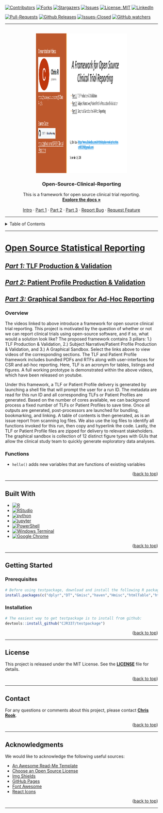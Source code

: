 <!-- SHIELDS FROM https://naereen.github.io/badges/ -->

<a id="readme-top"></a>

[![Contributors][contributors-shield]][contributors-url]
[![Forks][forks-shield]][forks-url]
[![Stargazers][stars-shield]][stars-url]
[![Issues][issues-shield]][issues-url]
[![License: MIT][license-shield]][license-url]
[![LinkedIn][linkedin-shield]][linkedin-url]

[![Pull-Requests][pull-requests-shield]][pull-requests-url]
[![Github Releases][downloads-shield]][downloads-url]
[![Issues-Closed][closed-shield]][closed-url]
[![GitHub watchers][watchers-shield]][watchers-url]

<hr />

<!-- PROJECT LOGO -->
<br />
<div align="center">
  <a href="https://github.com/CJR337/testpackage/">
    <img src="man/figures/logo.png" alt="Logo" width="300" height="460">
  </a>

  <h3 align="center">Open-Source-Clinical-Reporting</h3>

  <p align="center">
    This is a framework for open source clinical trial reporting.
    <br />
    <a href="https://github.com/CJR337/testpackage/tree/master/docs"><strong>Explore the docs »</strong></a>
    <br />
    <br />
    <a href="https://youtu.be/aW86KAi5CX0">Intro</a>
    &middot;
    <a href="https://youtu.be/Fv7I7ThrhzU">Part 1</a>
    &middot;
    <a href="https://youtu.be/LMn1udcHiE4">Part 2</a>
    &middot;
    <a href="https://youtu.be/dJcI3-VXEas">Part 3</a>
    &middot;
    <a href="https://github.com/CJR337/testpackage/issues/new?labels=bug&template=bug-report---.md">Report Bug</a>
    &middot;
    <a href="https://github.com/CJR337/testpackage/issues/new?labels=enhancement&template=feature-request---.md">Request Feature</a>
  </p>
</div>

<hr />

<!-- TABLE OF CONTENTS -->
<details>
  <summary>Table of Contents</summary>
  <ol>
    <li>
      <a href="#a-framework-for-open-source-reporting">About The Project</a>
      <ul>
        <li><a href="#built-with">Built With</a></li>
      </ul>
    </li>
    <li>
      <a href="#getting-started">Getting Started</a>
      <ul>
        <li><a href="#prerequisites">Prerequisites</a></li>
        <li><a href="#installation">Installation</a></li>
      </ul>
    </li>
    <li><a href="#license">License</a></li>
    <li><a href="#contact">Contact</a></li>
    <li><a href="#acknowledgments">Acknowledgments</a></li>
  </ol>
</details>

<hr />

# [Open Source Statistical Reporting](https://youtu.be/aW86KAi5CX0)
## [*Part 1:* TLF Production & Validation](https://youtu.be/Fv7I7ThrhzU)
## [*Part 2:* Patient Profile Production & Validation](https://youtu.be/LMn1udcHiE4)
## [*Part 3:* Graphical Sandbox for Ad-Hoc Reporting](https://youtu.be/dJcI3-VXEas)

### Overview
The videos linked to above introduce a framework for open source clinical trial reporting.  This project is motivated by the question of whether or not we can report clinical trials using open-source software, and if so, what would a solution look like?  The proposed framework contains 3 pillars:  1.) TLF Production & Validation, 2.) Subject Narrative/Patient Profile Production & Validation, and 3.) A Graphical Sandbox.  Select the links above to view videos of the corresponding sections.  The TLF and Patient Profile framework includes bundled PDFs and RTFs along with user-interfaces for CSR and ad-hoc reporting.  Here, TLF is an acronym for tables, listings and figures.  A full working prototype is demonstrated within the above videos, which have been released on youtube.

Under this framework, a TLF or Patient Profile delivery is generated by launching a shell file that will prompt the user for a run ID.  The metadata are read for this run ID and all corresponding TLFs or Patient Profiles are generated.  Based on the number of cores available, we can background process a fixed number of TLFs or Patient Profiles to save time.  Once all outputs are generated, post-processors are launched for bundling, bookmarking, and linking.  A table of contents is then generated, as is an issue report from scanning log files.  We also use the log files to identify all functions invoked for this run, then copy and hyperlink the code.  Lastly, the TLF or Patient Profile files are zipped for delivery to relevant stakeholders.  The graphical sandbox is collection of 12 distinct figure types with GUIs that allow the clinical study team to quickly generate exploratory data analyses.

### Functions

- `hello()` adds new variables that are functions of existing variables

<p align="right">(<a href="#readme-top">back to top</a>)</p>

<hr />

## Built With

* [![R](https://img.shields.io/badge/-script-276DC3.svg?style=flat&logo=R)](https://cran.r-project.org) 
* [![RStudio](https://img.shields.io/badge/RStudio-project-75AADB.svg?style=flat&logo=RStudio)](https://www.rstudio.com) 
* [![python](https://img.shields.io/badge/Python-3.9-3776AB.svg?style=flat&logo=python&logoColor=white)](https://www.python.org)
* [![jupyter](https://img.shields.io/badge/Jupyter-Lab-F37626.svg?style=flat&logo=Jupyter)](https://jupyterlab.readthedocs.io/en/stable) 
* [![PowerShell](https://img.shields.io/badge/PowerShell-%235391FE.svg?style=flat&logo=powershell&logoColor=white)](https://learn.microsoft.com/en-us/powershell/)
* [![Windows Terminal](https://img.shields.io/badge/Windows%20Terminal-%234D4D4D.svg?style=flat&logo=windows-terminal&logoColor=white)](https://learn.microsoft.com/en-us/windows-server/administration/windows-commands/windows-commands)
* [![Google Chrome](https://img.shields.io/badge/Google%20Chrome-4285F4?style=flat&logo=GoogleChrome&logoColor=white)](https://www.google.com/chrome/)

<p align="right">(<a href="#readme-top">back to top</a>)</p>

<hr />

## Getting Started

### Prerequisites

``` r
# Before using testpackage, download and install the following R packages:
install.packages(c("dplyr","DT","Gmisc","haven","Hmisc","htmlTable","htmlwidgets","lubridate","openxlsx","r2rtf","readxl","reporter","SASxport","shiny","shinycssloaders","shinyjs","stringr","survminer","tidyr","writexl")) 
```

### Installation

``` r
# The easiest way to get testpackage is to install from github:
devtools::install_github("CJR337/testpackage")
```
<p align="right">(<a href="#readme-top">back to top</a>)</p>

<hr />

## License

This project is released under the MIT License. See the **[LICENSE](docs/LICENSE-text.md)** file for details.

<p align="right">(<a href="#readme-top">back to top</a>)</p>

<hr />

## Contact

For any questions or comments about this project, please contact **[Chris Rook](mailto:cr883296@gmail.com?subject=[GitHub]%20Source%20Chris%20Rook)**.

<p align="right">(<a href="#readme-top">back to top</a>)</p>

<hr />

## Acknowledgments

We would like to acknowledge the following useful sources:

* [An Awesome Read-Me Template](https://github.com/othneildrew/Best-README-Template)
* [Choose an Open Source License](https://choosealicense.com)
* [Img Shields](https://shields.io)
* [GitHub Pages](https://pages.github.com)
* [Font Awesome](https://fontawesome.com)
* [React Icons](https://react-icons.github.io/react-icons/search)

<p align="right">(<a href="#readme-top">back to top</a>)</p>

<hr />

<!-- MARKDOWN LINKS & IMAGES -->
<!-- https://www.markdownguide.org/basic-syntax/#reference-style-links -->
[issues-shield]: https://img.shields.io/github/issues/CJR337/testpackage.svg?style=for-the-badge
[issues-url]: https://github.com/CJR337/testpackage/issues
[license-shield]: https://img.shields.io/badge/License-MIT-yellow.svg?style=for-the-badge
[license-url]: https://opensource.org/licenses/MIT
[linkedin-shield]: https://img.shields.io/badge/-LinkedIn-black.svg?style=for-the-badge&logo=linkedin&colorB=555
[linkedin-url]: https://linkedin.com/in/christopher-rook-princeton/
[contributors-shield]: https://img.shields.io/github/contributors/CJR337/testpackage.svg?style=for-the-badge
[contributors-url]: https://github.com/CJR337/testpackage/graphs/contributors
[forks-shield]: https://img.shields.io/github/forks/CJR337/testpackage.svg?style=for-the-badge
[forks-url]: https://github.com/CJR337/testpackage/network/members
[pull-requests-shield]: https://img.shields.io/github/issues-pr/CJR337/testpackage.svg?style=for-the-badge
[pull-requests-url]: https://GitHub.com/CJR337/testpackage/pull/
[stars-shield]: https://img.shields.io/github/stars/CJR337/testpackage.svg?style=for-the-badge
[stars-url]: https://github.com/CJR337/testpackage/stargazers
[downloads-shield]: https://img.shields.io/github/downloads/CJR337/testpackage/total.svg?style=for-the-badge
[downloads-url]: https://github.com/CJR337/testpackage/releases/
[closed-shield]: https://img.shields.io/github/issues-closed/CJR337/testpackage.svg?style=for-the-badge
[closed-url]: https://GitHub.com/CJR337/testpackage/issues?q=is%3Aissue+is%3Aclosed
[watchers-shield]: https://img.shields.io/github/watchers/CJR337/testpackage.svg?style=for-the-badge
[watchers-url]: https://GitHub.com/CJR337/testpackage/watchers/
